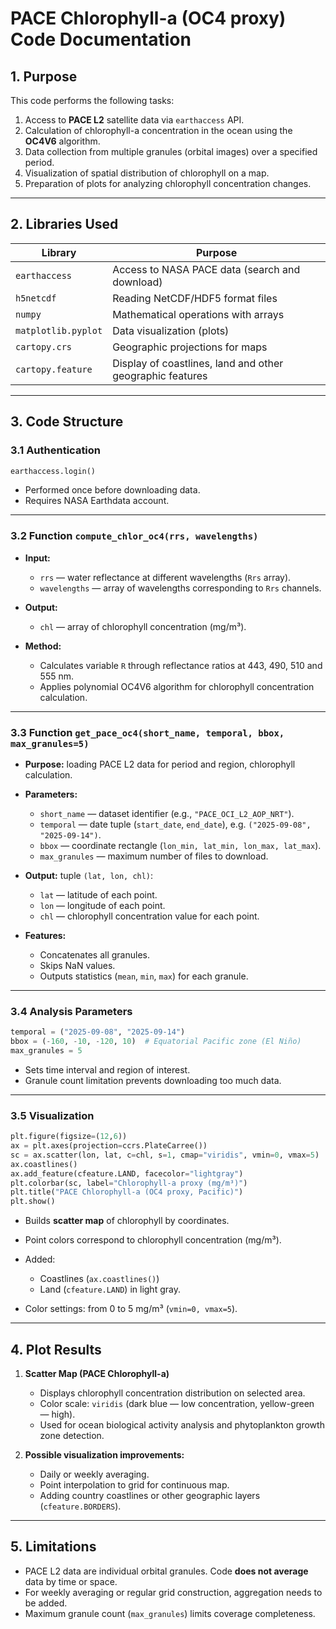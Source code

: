 
# PACE Chlorophyll-a (OC4 proxy) Code Documentation

## 1. Purpose

This code performs the following tasks:

1. Access to **PACE L2** satellite data via `earthaccess` API.
2. Calculation of chlorophyll-a concentration in the ocean using the **OC4V6** algorithm.
3. Data collection from multiple granules (orbital images) over a specified period.
4. Visualization of spatial distribution of chlorophyll on a map.
5. Preparation of plots for analyzing chlorophyll concentration changes.

---

## 2. Libraries Used

| Library              | Purpose                                                      |
| -------------------- | ------------------------------------------------------------ |
| `earthaccess`        | Access to NASA PACE data (search and download)              |
| `h5netcdf`           | Reading NetCDF/HDF5 format files                             |
| `numpy`              | Mathematical operations with arrays                          |
| `matplotlib.pyplot`  | Data visualization (plots)                                  |
| `cartopy.crs`        | Geographic projections for maps                             |
| `cartopy.feature`    | Display of coastlines, land and other geographic features   |

---

## 3. Code Structure

### 3.1 Authentication

```python
earthaccess.login()
```

* Performed once before downloading data.
* Requires NASA Earthdata account.

---

### 3.2 Function `compute_chlor_oc4(rrs, wavelengths)`

* **Input:**

  * `rrs` — water reflectance at different wavelengths (`Rrs` array).
  * `wavelengths` — array of wavelengths corresponding to `Rrs` channels.
* **Output:**

  * `chl` — array of chlorophyll concentration (mg/m³).
* **Method:**

  * Calculates variable `R` through reflectance ratios at 443, 490, 510 and 555 nm.
  * Applies polynomial OC4V6 algorithm for chlorophyll concentration calculation.

---

### 3.3 Function `get_pace_oc4(short_name, temporal, bbox, max_granules=5)`

* **Purpose:** loading PACE L2 data for period and region, chlorophyll calculation.
* **Parameters:**

  * `short_name` — dataset identifier (e.g., `"PACE_OCI_L2_AOP_NRT"`).
  * `temporal` — date tuple (`start_date`, `end_date`), e.g. `("2025-09-08", "2025-09-14")`.
  * `bbox` — coordinate rectangle (`lon_min, lat_min, lon_max, lat_max`).
  * `max_granules` — maximum number of files to download.
* **Output:** tuple `(lat, lon, chl)`:

  * `lat` — latitude of each point.
  * `lon` — longitude of each point.
  * `chl` — chlorophyll concentration value for each point.
* **Features:**

  * Concatenates all granules.
  * Skips NaN values.
  * Outputs statistics (`mean`, `min`, `max`) for each granule.

---

### 3.4 Analysis Parameters

```python
temporal = ("2025-09-08", "2025-09-14")
bbox = (-160, -10, -120, 10)  # Equatorial Pacific zone (El Niño)
max_granules = 5
```

* Sets time interval and region of interest.
* Granule count limitation prevents downloading too much data.

---

### 3.5 Visualization

```python
plt.figure(figsize=(12,6))
ax = plt.axes(projection=ccrs.PlateCarree())
sc = ax.scatter(lon, lat, c=chl, s=1, cmap="viridis", vmin=0, vmax=5)
ax.coastlines()
ax.add_feature(cfeature.LAND, facecolor="lightgray")
plt.colorbar(sc, label="Chlorophyll-a proxy (mg/m³)")
plt.title("PACE Chlorophyll-a (OC4 proxy, Pacific)")
plt.show()
```

* Builds **scatter map** of chlorophyll by coordinates.
* Point colors correspond to chlorophyll concentration (mg/m³).
* Added:

  * Coastlines (`ax.coastlines()`)
  * Land (`cfeature.LAND`) in light gray.
* Color settings: from 0 to 5 mg/m³ (`vmin=0, vmax=5`).

---

## 4. Plot Results

1. **Scatter Map (PACE Chlorophyll-a)**

   * Displays chlorophyll concentration distribution on selected area.
   * Color scale: `viridis` (dark blue — low concentration, yellow-green — high).
   * Used for ocean biological activity analysis and phytoplankton growth zone detection.

2. **Possible visualization improvements:**

   * Daily or weekly averaging.
   * Point interpolation to grid for continuous map.
   * Adding country coastlines or other geographic layers (`cfeature.BORDERS`).

---

## 5. Limitations

* PACE L2 data are individual orbital granules. Code **does not average** data by time or space.
* For weekly averaging or regular grid construction, aggregation needs to be added.
* Maximum granule count (`max_granules`) limits coverage completeness.


